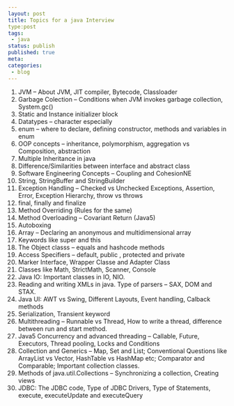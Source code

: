 ```yaml
---
layout: post
title: Topics for a java Interview
type:post
tags:
 - java
status: publish
published: true
meta:
categories:
 - blog
---
```

1. JVM – About JVM, JIT compiler, Bytecode, Classloader
2. Garbage Colection – Conditions when JVM invokes garbage collection, System.gc()
3. Static and Instance initializer block  
4. Datatypes – character especially  
5. enum – where to declare, defining constructor, methods and variables in enum  
6. OOP concepts – inheritance, polymorphism, aggregation vs Composition, abstraction  
7. Multiple Inheritance in java  
8. Difference/Similarities between interface and abstract class  
9. Software Engineering Concepts – Coupling and CohesionNE  
10. String, StringBuffer and StringBuilder  
11. Exception Handling – Checked vs Unchecked Exceptions, Assertion, Error, Exception Hierarchy, throw vs throws  
12. final, finally and finalize  
13. Method Overriding (Rules for the same)  
14. Method Overloading – Covariant Return (Java5)  
15. Autoboxing  
16. Array – Declaring an anonymous and multidimensional array  
17. Keywords like super and this  
18. The Object classs – equals and hashcode methods  
19. Access Specifiers – default, public , protected and private  
20. Marker Interface, Wrapper Classe and Adapter Class  
21. Classes like Math, StrictMath, Scanner, Console  
22. Java IO: Important classes in IO, NIO.  
23. Reading and writing XMLs in java. Type of parsers – SAX, DOM and STAX.  
24. Java UI: AWT vs Swing, Different Layouts, Event handling, Calback methods  
25. Serialization, Transient keyword  
26. Multithreading – Runnable vs Thread, How to write a thread, difference between run and start method.  
27. Java5 Concurrency and advanced threading – Callable, Future, Executors, Thread pooling, Locks and Conditions  
28. Collection and Generics – Map, Set and List; Conventional Questions like ArrayList vs Vector, HashTable vs HashMap etc; Comparator and Comparable; Important collection classes.  
29. Methods of java.util.Collections – Synchronizing a collection, Creating views  
30. JDBC: The JDBC code, Type of JDBC Drivers, Type of Statements, execute, executeUpdate and executeQuery
